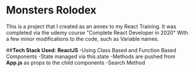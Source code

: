 # Monsters Rolodex

This is a project that I created as an annex to my React Training. It was completed via the udemy course "Complete React Developer in 2020" With a few minor modifications to the code, such as Variable names.

##**Tech Stack Used:**
**ReactJS**
-Using Class Based and Function Based Components
-State managed via this.state
-Methods are pushed from **App.js** as props to the child components
-Search Method
